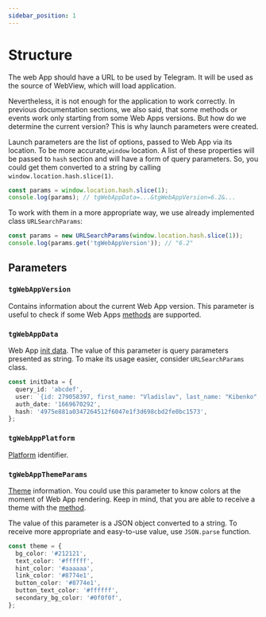 ```yaml
---
sidebar_position: 1
---
```


# Structure

The web App should have a URL to be used by Telegram. It will be used as the
source of WebView, which will load application.

Nevertheless, it is not enough for the application to work correctly. In
previous documentation sections, we also said, that some methods or events work
only starting from some Web Apps versions. But how do we determine the current
version? This is why launch parameters were created.

Launch parameters are the list of options, passed to Web App via its location.
To be more accurate,`window` location. A list of these properties will be passed
to `hash` section and will have a form of query parameters. So, you could get
them
converted to a string by calling `window.location.hash.slice(1)`.

```typescript
const params = window.location.hash.slice(1);
console.log(params); // tgWebAppData=...&tgWebAppVersion=6.2&...
```

To work with them in a more appropriate way, we use already implemented class
`URLSearchParams`:

```typescript
const params = new URLSearchParams(window.location.hash.slice(1));
console.log(params.get('tgWebAppVersion')); // "6.2"
```

## Parameters

### `tgWebAppVersion`

Contains information about the current Web App version. This parameter is useful
to check if some Web Apps [methods]((../apps-communication/methods)) are
supported.

### `tgWebAppData`

Web
App [init data](init-data/about).
The value of this parameter is query parameters presented as string. To make its
usage easier, consider `URLSearchParams` class.

```typescript title="Parsed value example"
const initData = {
  query_id: 'abcdef',
  user: `{id: 279058397, first_name: "Vladislav", last_name: "Kibenko", username: "vdkfrost", language_code: "en", is_premium: true}`,
  auth_date: '1669670292',
  hash: '4975e881a0347264512f6047e1f3d698cbd2fe0bc1573',
};
```

### `tgWebAppPlatform`

[Platform](../platforms) identifier.

### `tgWebAppThemeParams`

[Theme](../features/theme) information. You could use
this parameter to know colors at the moment of Web App rendering. Keep in mind,
that you are able to receive a theme with
the [method](../apps-communication/methods#web_app_request_theme).

The value of this parameter is a JSON object converted to a string. To receive
more appropriate and easy-to-use value, use `JSON.parse` function.

```typescript title="Parsed value example"
const theme = {
  bg_color: '#212121',
  text_color: '#ffffff',
  hint_color: '#aaaaaa',
  link_color: '#8774e1',
  button_color: '#8774e1',
  button_text_color: '#ffffff',
  secondary_bg_color: '#0f0f0f',
};
```
